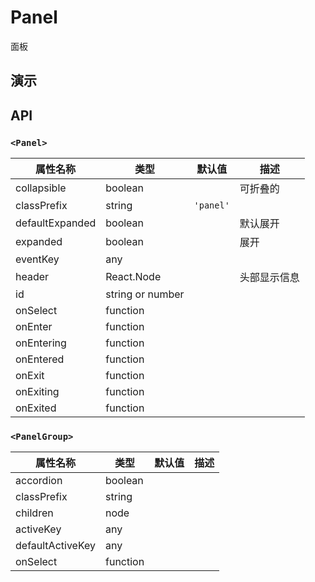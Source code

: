 # Panel [<i class="icon icon-edit2" ></i>](https://github.com/rsuite/rsuite.github.io/blob/master/src/components/panel/index.md)
面板


## 演示

<!--{demo}-->


## API
### `<Panel>`

| 属性名称            | 类型               | 默认值       | 描述     |
|-----------------|------------------|-----------|--------|
| collapsible     | boolean          |           | 可折叠的   |
| classPrefix     | string           | `'panel'` |        |
| defaultExpanded | boolean          |           | 默认展开   |
| expanded        | boolean          |           | 展开     |
| eventKey        | any              |           |        |
| header          | React.Node             |           | 头部显示信息 |
| id              | string or number |           |        |
| onSelect        | function         |           |        |
| onEnter         | function         |           |        |
| onEntering      | function         |           |        |
| onEntered       | function         |           |        |
| onExit          | function         |           |        |
| onExiting       | function         |           |        |
| onExited        | function         |           |        |

### `<PanelGroup>`

| 属性名称             | 类型       | 默认值 | 描述  |
|------------------|----------|-----|-----|
| accordion        | boolean  |     |     |
| classPrefix      | string   |     |     |
| children         | node     |     |     |
| activeKey        | any      |     |     |
| defaultActiveKey | any      |     |     |
| onSelect         | function |     |     |
